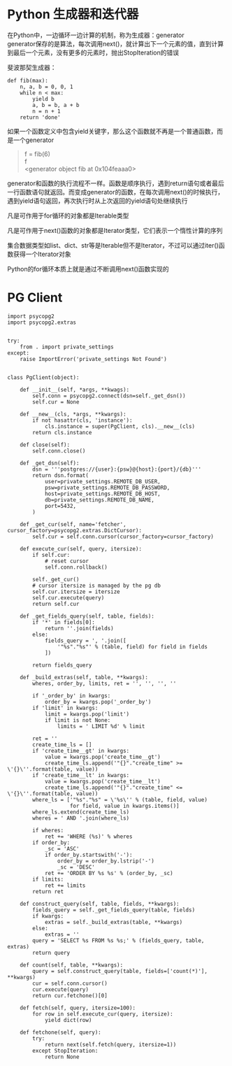 # Python 生成器和迭代器
在Python中，一边循环一边计算的机制，称为生成器：generator  
generator保存的是算法，每次调用next()，就计算出下一个元素的值，直到计算到最后一个元素，没有更多的元素时，抛出StopIteration的错误

斐波那契生成器：　　

    def fib(max):
        n, a, b = 0, 0, 1
        while n < max:
            yield b
            a, b = b, a + b
            n = n + 1
        return 'done'

如果一个函数定义中包含yield关键字，那么这个函数就不再是一个普通函数，而是一个generator
> f = fib(6)  
> f  
<generator object fib at 0x104feaaa0>  

generator和函数的执行流程不一样。函数是顺序执行，遇到return语句或者最后一行函数语句就返回。而变成generator的函数，在每次调用next()的时候执行，遇到yield语句返回，再次执行时从上次返回的yield语句处继续执行

凡是可作用于for循环的对象都是Iterable类型

凡是可作用于next()函数的对象都是Iterator类型，它们表示一个惰性计算的序列

集合数据类型如list、dict、str等是Iterable但不是Iterator，不过可以通过iter()函数获得一个Iterator对象

Python的for循环本质上就是通过不断调用next()函数实现的


# PG Client
    import psycopg2
    import psycopg2.extras
      
      
    try:
        from . import private_settings
    except:
        raise ImportError('private_settings Not Found')
      
      
    class PgClient(object):
      
        def __init__(self, *args, **kwags):
            self.conn = psycopg2.connect(dsn=self._get_dsn())
            self.cur = None
      
        def __new__(cls, *args, **kwargs):
            if not hasattr(cls, 'instance'):
                cls.instance = super(PgClient, cls).__new__(cls)
            return cls.instance
      
        def close(self):
            self.conn.close()
      
        def _get_dsn(self):
            dsn = '''postgres://{user}:{psw}@{host}:{port}/{db}'''
            return dsn.format(
                user=private_settings.REMOTE_DB_USER,
                psw=private_settings.REMOTE_DB_PASSWORD,
                host=private_settings.REMOTE_DB_HOST,
                db=private_settings.REMOTE_DB_NAME,
                port=5432,
            )
      
        def _get_cur(self, name='fetcher', cursor_factory=psycopg2.extras.DictCursor):
            self.cur = self.conn.cursor(cursor_factory=cursor_factory)
      
        def execute_cur(self, query, itersize):
            if self.cur:
                # reset cursor
                self.conn.rollback()
      
            self._get_cur()
            # cursor itersize is managed by the pg db
            self.cur.itersize = itersize
            self.cur.execute(query)
            return self.cur
      
        def _get_fields_query(self, table, fields):
            if '*' in fields[0]:
                return ''.join(fields)
            else:
                fields_query = ', '.join([
                    '"%s"."%s"' % (table, field) for field in fields
                ])
      
            return fields_query
      
        def _build_extras(self, table, **kwargs):
            wheres, order_by, limits, ret = '', '', '', ''
      
            if '_order_by' in kwargs:
                order_by = kwargs.pop('_order_by')
            if 'limit' in kwargs:
                limit = kwargs.pop('limit')
                if limit is not None:
                    limits = ' LIMIT %d' % limit
      
            ret = ''
            create_time_ls = []
            if 'create_time__gt' in kwargs:
                value = kwargs.pop('create_time__gt')
                create_time_ls.append('"{}"."create_time" >= \'{}\''.format(table, value))
            if 'create_time__lt' in kwargs:
                value = kwargs.pop('create_time__lt')
                create_time_ls.append('"{}"."create_time" <= \'{}\''.format(table, value))
            where_ls = ['"%s"."%s" = \'%s\'' % (table, field, value)
                        for field, value in kwargs.items()]
            where_ls.extend(create_time_ls)
            wheres = ' AND '.join(where_ls)
      
            if wheres:
                ret += 'WHERE (%s)' % wheres
            if order_by:
                _sc = 'ASC'
                if order_by.startswith('-'):
                    order_by = order_by.lstrip('-')
                    _sc = 'DESC'
                ret += 'ORDER BY %s %s' % (order_by, _sc)
            if limits:
                ret += limits
            return ret
      
        def construct_query(self, table, fields, **kwargs):
            fields_query = self._get_fields_query(table, fields)
            if kwargs:
                extras = self._build_extras(table, **kwargs)
            else:
                extras = ''
            query = 'SELECT %s FROM %s %s;' % (fields_query, table, extras)
            return query
      
        def count(self, table, **kwargs):
            query = self.construct_query(table, fields=['count(*)'], **kwargs)
            cur = self.conn.cursor()
            cur.execute(query)
            return cur.fetchone()[0]
      
        def fetch(self, query, itersize=100):
            for row in self.execute_cur(query, itersize):
                yield dict(row)
      
        def fetchone(self, query):
            try:
                return next(self.fetch(query, itersize=1))
            except StopIteration:
                return None
      

